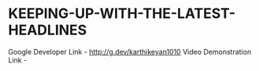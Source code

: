 # KEEPING-UP-WITH-THE-LATEST-HEADLINES
Google Developer Link - http://g.dev/karthikeyan1010
Video Demonstration Link - 
